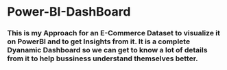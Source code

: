 # Power-BI-DashBoard

### This is my Approach for an E-Commerce Dataset to visualize it on PowerBI and to get Insights from it. It is a complete Dyanamic Dashboard so we can get to know a lot of details from it to help bussiness understand themselves better.

